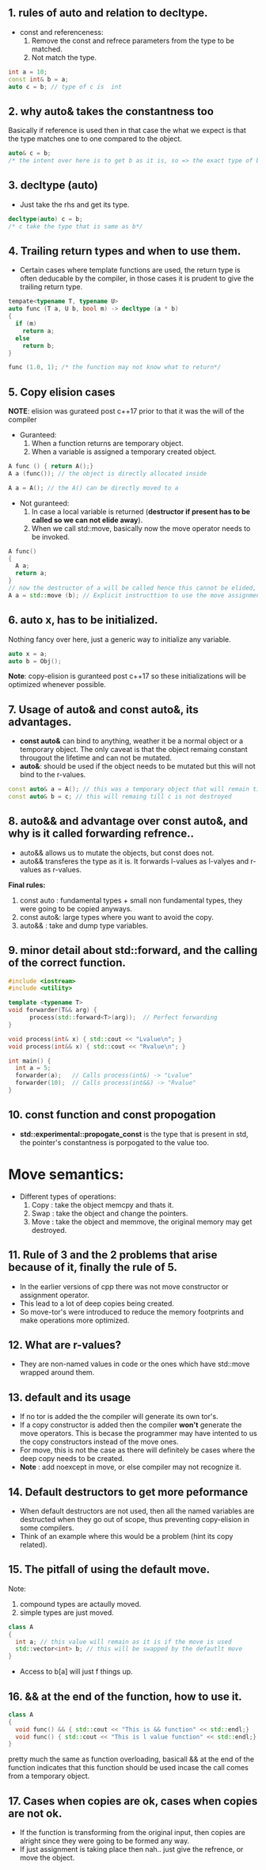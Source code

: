 ## 1. rules of auto and relation to decltype.
  - const and referenceness:
    1. Remove the const and refrece parameters from the type to be matched.
    2. Not match the type.
```cpp
int a = 10;
const int& b = a;
auto c = b; // type of c is  int
```

## 2. why auto& takes the constantness too
Basically if reference is used then in that case the what we expect is that the type matches one to one compared to the object.
```cpp
auto& c = b;
/* the intent over here is to get b as it is, so => the exact type of b should be taken along with the constantness */
```

## 3. decltype (auto)
- Just take the rhs and get its type.
```cpp
decltype(auto) c = b;
/* c take the type that is same as b*/
```

## 4. Trailing return types and when to use them.
- Certain cases where template functions are used, the return type is often deducable by the compiler, in those cases it is prudent to give the trailing return type.
```cpp
tempate<typename T, typename U>
auto func (T a, U b, bool m) -> decltype (a * b)
{
  if (m)
    return a;
  else
    return b;
}

func (1.0, 1); /* the function may not know what to return*/
```

## 5. Copy elision cases
**NOTE**: elision was gurateed post c++17 prior to that it was the will of the compiler
- Guranteed:
  1. When a function returns are temporary object.
  2. When a variable is assigned a temporary created object.
```cpp
A func () { return A();}
A a (func()); // the object is directly allocated inside

A a = A(); // the A() can be directly moved to a
```
- Not guranteed:
  1. In case a local variable is returned (**destructor if present has to be called so we can not elide away**).
  2. When we call std::move, basically now the move operator needs to be invoked.
```cpp
A func()
{
  A a;
  return a;
}
// now the destructor of a will be called hence this cannot be elided, a temporry object wille created w
A a = std::move (b); // Explicit instructtion to use the move assignment operator
```

## 6. auto x, has to be initialized.
Nothing fancy over here, just a generic way to initialize any variable.
```cpp
auto x = a;
auto b = Obj();
```
**Note**: copy-elision is guranteed post c++17 so these initializations will be optimized whenever possible.

## 7. Usage of auto& and const auto&, its advantages.
- **const auto&** can bind to anything, weather it be a normal object or a temporary object. The only caveat is that the object remaing constant througout the lifetime and can not be mutated.
- **auto&**: should be used if the object needs to be mutated but this will not bind to the r-values.
```cpp
const auto& a = A(); // this was a temporary object that will remain till the scope ends
const auto& b = c; // this will remaing till c is not destroyed
```

## 8. auto&& and advantage over const auto&, and why is it called forwarding refrence..
- auto&& allows us to mutate the objects, but const does not.
- auto&& transferes the type as it is. It forwards l-values as l-valyes and r-values as r-values.

**Final rules:**
  1. const auto : fundamental types + small non fundamental types, they were going to be copied anyways.
  2. const auto&: large types where you want to avoid the copy.
  3. auto&& : take and dump type variables.

## 9. minor detail about std::forward, and the calling of the correct function.
```cpp
#include <iostream>
#include <utility>

template <typename T>
void forwarder(T&& arg) {
      process(std::forward<T>(arg));  // Perfect forwarding
}

void process(int& x) { std::cout << "Lvalue\n"; }
void process(int&& x) { std::cout << "Rvalue\n"; }

int main() {
  int a = 5;
  forwarder(a);   // Calls process(int&) -> "Lvalue"
  forwarder(10);  // Calls process(int&&) -> "Rvalue"
}
```

## 10. const function and const propogation
- **std::experimental::propogate_const** is the type that is present in std, the pointer's constantness is porpogated to the value too.

# Move semantics:
- Different types of operations:
  1. Copy : take the object memcpy and thats it.
  2. Swap : take the object and change the pointers.
  3. Move : take the object and memmove, the original memory may get destroyed.

## 11. Rule of 3 and the 2 problems that arise because of it, finally the rule of 5.
- In the earlier versions of cpp there was not move constructor or assignment operator.
- This lead to a lot of deep copies being created.
- So move-tor's were introduced to reduce the memory footprints and make operations more optimized.

## 12. What are r-values?
- They are non-named values in code or the ones which have std::move wrapped around them.
 
## 13. default and its usage
- If no tor is added the the compiler will generate its own tor's.
- If a copy constructor is added then the compiler **won't** generate the move operators. This is becase the programmer may have intented to us the copy constructors instead of the move ones.
- For move, this is not the case as there will definitely be cases where the deep copy needs to be created.
- **Note** : add noexcept in move, or else compiler may not recognize it.

## 14. Default destructors to get more peformance
- When default destructors are not used, then all the named variables are destructed when they go out of scope, thus preventing copy-elision in some compilers.
- Think of an example where this would be a problem (hint its copy related).

## 15. The pitfall of using the default move.
Note:
  1. compound types are actaully moved.
  2. simple types are just moved.
```cpp
class A
{
  int a; // this value will remain as it is if the move is used
  std::vector<int> b; // this will be swapped by the defautlt move
}
```
- Access to b[a] will just f things up.

## 16. && at the end of the function, how to use it.
```cpp
class A
{
  void func() && { std::cout << "This is && function" << std::endl;}
  void func() { std::cout << "This is l value function" << std::endl;}
}
```
pretty much the same as function overloading, basicall && at the end of the function indicates that this function should be used incase the call comes from a temporary object.

## 17. Cases when copies are ok, cases when copies are not ok.
- If the function is transforming from the original input, then copies are alright since they were going to be formed any way.
- If just assignment is taking place then nah.. just give the refrence, or move the object.
